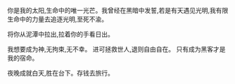 你是我的太阳,生命中的唯一光芒。我曾经在黑暗中发誓,若是有天遇见光明,我有限生命中的力量去追逐光明,至死不渝。


将你从泥潭中拉出,拉着你的手看日出。

我想要成为神,无拘束,无不幸。
进可拯救世人,退则自由自在。
只有成为黑客才是我的宿命。


夜晚成就白天,胜在台下。存钱去旅行。